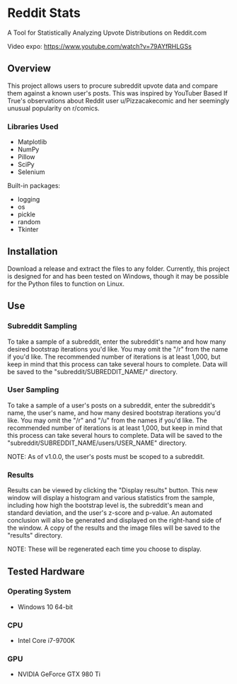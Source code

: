# Reddit Stats
A Tool for Statistically Analyzing Upvote Distributions on Reddit.com

Video expo: https://www.youtube.com/watch?v=79AYfRHLGSs

## Overview
This project allows users to procure subreddit upvote data and compare them against a known user's posts. This was inspired by YouTuber Based If True's observations about Reddit user u/Pizzacakecomic and her seemingly unusual popularity on r/comics.

### Libraries Used
* Matplotlib
* NumPy
* Pillow
* SciPy
* Selenium

Built-in packages:
* logging
* os
* pickle
* random
* Tkinter

## Installation
Download a release and extract the files to any folder. Currently, this project is designed for and has been tested on Windows, though it may be possible for the Python files to function on Linux.

## Use
### Subreddit Sampling
To take a sample of a subreddit, enter the subreddit's name and how many desired bootstrap iterations you'd like. You may omit the "/r" from the name if you'd like. The recommended number of iterations is at least 1,000, but keep in mind that this process can take several hours to complete. Data will be saved to the "subreddit/SUBREDDIT_NAME/" directory.

### User Sampling
To take a sample of a user's posts on a subreddit, enter the subreddit's name, the user's name, and how many desired bootstrap iterations you'd like. You may omit the "/r" and "/u" from the names if you'd like. The recommended number of iterations is at least 1,000, but keep in mind that this process can take several hours to complete. Data will be saved to the "subreddit/SUBREDDIT_NAME/users/USER_NAME" directory.

NOTE: As of v1.0.0, the user's posts must be scoped to a subreddit.

### Results
Results can be viewed by clicking the "Display results" button. This new window will display a histogram and various statistics from the sample, including how high the bootstrap level is, the subreddit's mean and standard deviation, and the user's z-score and p-value. An automated conclusion will also be generated and displayed on the right-hand side of the window. A copy of the results and the image files will be saved to the "results" directory.

NOTE: These will be regenerated each time you choose to display.

## Tested Hardware
### Operating System
* Windows 10 64-bit
### CPU
* Intel Core i7-9700K
### GPU
* NVIDIA GeForce GTX 980 Ti
